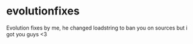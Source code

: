 # evolutionfixes
Evolution fixes by me, he changed loadstring to ban you on sources but i got you guys &lt;3
